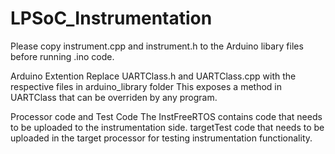 # LPSoC_Instrumentation
Please copy instrument.cpp and instrument.h to the Arduino libary files before running .ino code.

Arduino Extention 
Replace UARTClass.h and UARTClass.cpp with the respective files in arduino_library folder
This exposes a method in UARTClass that can be overriden by any program.

Processor code and Test Code
The InstFreeRTOS contains code that needs to be uploaded to the instrumentation side.
targetTest code that needs to be uploaded in the target processor for testing instrumentation functionality.
